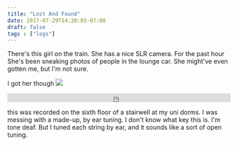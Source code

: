 ```yaml
---
title: "Lost And Found"
date: 2017-07-29T14:28:03-07:00
draft: false
tags : ["logs"]
---
```


There's this girl on the train.
She has a nice SLR camera. For the past hour She's been sneaking photos of people in the lounge car. She might've even gotten me, but I'm not sure.

I got her though
<img src="/images/train-spy.jpg" />

<iframe width="100%" height="20" scrolling="no" frameborder="no" src="https://w.soundcloud.com/player/?url=https%3A//api.soundcloud.com/tracks/335856021%3Fsecret_token%3Ds-LxjWF&amp;color=ff5500&amp;inverse=false&amp;auto_play=false&amp;show_user=true"></iframe>

this was recorded on the sixth floor of a stairwell at my uni dorms. I was messing with a made-up, by ear tuning. I don't know what key this is. I'm tone deaf. But I tuned each string by ear, and it sounds like a sort of open tuning.
